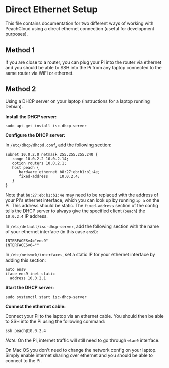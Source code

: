 
# Direct Ethernet Setup

This file contains documentation for two different ways of working with PeachCloud using a direct ethernet connection (useful for development purposes).

## Method 1

If you are close to a router, you can plug your Pi into the router via ethernet and you should be able to SSH into the Pi from any laptop connected to the same router via WiFi or ethernet.

## Method 2

Using a DHCP server on your laptop (instructions for a laptop running Debian). 

**Install the DHCP server:**

`sudo apt-get install isc-dhcp-server`

**Configure the DHCP server:**

In `/etc/dhcp/dhcpd.conf`, add the following section:

```plaintext
subnet 10.0.2.0 netmask 255.255.255.240 {
   range 10.0.2.2 10.0.2.14;
   option routers 10.0.2.1;
   host peach {
      hardware ethernet b8:27:eb:b1:b1:4e;
      fixed-address     10.0.2.4;
   }
}
```

Note that `b8:27:eb:b1:b1:4e` may need to be replaced with the address of your Pi's ethernet interface, which you can look up by running `ip a` on the Pi. This address should be static. The `fixed-address` section of the config tells the DHCP server to always give the specified client (`peach`) the `10.0.2.4` IP address.


In `/etc/default/isc-dhcp-server`, add the following section with the name of your ethernet interface (in this case `ens9`):

```plaintext
INTERFACESv4="ens9"
INTERFACESv6=""
```

In `/etc/network/interfaces`, set a static IP for your ethernet interface by adding this section:

```plaintext
auto ens9
iface ens9 inet static
  address 10.0.2.1
```

**Start the DHCP server:**

`sudo systemctl start isc-dhcp-server`

**Connect the ethernet cable:**

Connect your Pi to the laptop via an ethernet cable. You should then be able to SSH into the Pi using the following command:

`ssh peach@10.0.2.4`

_Note:_ On the Pi, internet traffic will still need to go through `wlan0` interface.

On Mac OS you don't need to change the network config on your laptop. Simply enable internet sharing over ethernet and you should be able to connect to the Pi.

